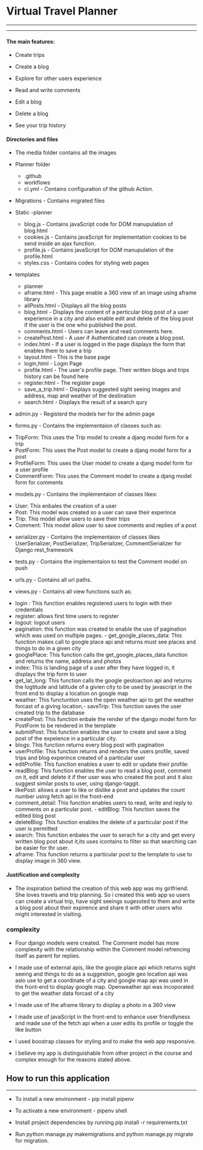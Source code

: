 # Virtual Travel Planner


---


---


#### The main features:

- Create trips

- Create a blog 

- Explore for other users experience

- Read and write comments

- Edit a blog

- Delete a blog

- See your trip history

#### Directories and files

* The media folder contains all the images

* Planner folder
  - .github
   - workflows
    - ci.yml - Contains configuration of the github Action.

* Migrations - Contains migrated files

* Static
 -planner
  - blog.js - Contains javaScript code for DOM manupulation of blog.html
  - cookies.js - Contains javaScript for implementation cookies to be send inside an ajax function.
  - profile.js - Contains javaScript for DOM manupulation of the profile.html
  - styles.css - Contains codes for styling web pages

* templates
  - planner
   - aframe.html - This page enable a 360 view of an image using aframe library
   - allPosts.html - Displays all the blog posts
   - blog.html - Displays the content of a perticular blog post of a user experience in a city and also   enable edit and delete of the blog post if the user is the one who published the post.
   - comments.html - Users can leave and read comments here.
   - createPost.html - A user if Authenticated can create a blog post.
   - index.html - If a user is logged in the page displays the form that enables them to save a trip
   - layout.html - This is the base page 
   - login,html - Login Page
   - profile.html - The user's profile page. Their written blogs and trips history can be found here
   - register.html - The register page
   - save_a_trip.html - Displays suggested sight seeing images and address, map and weather of the destination
   - search.html - Displays the result of a search qury

* admin.py - Registerd the models her for the admin page

* forms.py - Contains the implementaion of classes such as:
- TripForm: This uses the Trip model to create a djang model form for a trip
- PostForm: This uses the Post model to create a djang model form for a post
- ProfileForm: This uses the User model to create a djang model form for a user profile
- CommentForm: This uses the Comment model to create a djang model form for comments

* models.py - Contains the implementaion of classes likes:
- User: This enbales the creation of a user
- Post: This model was created so a user can save their experince 
- Trip: This model allow users to save their trips 
- Comment: This model allow user to save comments and replies of a post

* serializer.py - Contains the implementaion of classes likes UserSerializer, PostSerializer, TripSerializer, CommentSerializer for Django rest_framework

* tests.py -  Contains the implementaion to test the Comment model on push

* urls.py - Contains all url paths.

* views.py - Contains all view functions such as:
- login : This function enables registered users to login with their credentials
- register: allows first time users to register
- logout: logout users
- pagination: this function was created to enable the use of pagination which was used on multiple pages. - get_google_places_data: This function makes call to google place api and returns must see places and things to do in a given city
- googlePlace: This function calls the get_google_places_data function and returns the name, address and photos
- index: This is landing page of a user after they have logged in, it displays the trip form to user 
- get_lat_long: This function calls the google geoloaction api and returns the logtitude and latitude of a givien city to be used by javascript in the front end to display a location on google map
- weather: This functuntion uses the open weather api to get the weather forcast of a giving location,- saveTrip: This function saves the user created trip to the database
- createPost: This function enbale the render of the django model form for PostForm to be rendered in the template
- submitPost: This function enables the user to create and save a blog post of the expeience in a particular city.
- blogs: This function returns every blog post with pagination
- userProfile: This function returns and renders the users profile, saved trips and blog experince created of a particular user
- editProfile: This function enables a user to edit or update their profile:
- readBlog: This function enables the user to read a blog post, comment on it, edit and delete it if ther user was who created the post and it also suggest similar posts to user, using django-taggit.
- likePost: allows a user to like or dislike a post and updates the count number using fetch api in the front-end
- comment_detail: This function enables users to read, write and reply to comments on a particular post. - editBlog: This function saves the edited blog post
- deleteBlog: This function enables the delete of a particular post if the user is permitted
- search: This function enbales the user to serach for a city and get every written blog post about it,its uses icontains to filter so that searching can be easier for thr user.
- aframe: This function returns a particular post to the template to use to display image in 360 view.

#### Justification and complexity

* The inspiration behind the creation of this web app was my girlfriend. She loves travels and trip planning. So i created this web app so users can create a virtual trip, have sight seeings sugessted to them and  write a blog post about their expirence and share it with other users who might interested in visiting.

### complexity

* Four django models were created. The Comment model has more complexity with the relationship within the Comment model refrencing itself as parent for replies.

* I made use of external apis, like the google place api which returns sight seeing and things to do as a suggestion,  google geo location api was aslo use to get a coordinate of a city and google map api was used in the front-end to display google map.
Openweather api was incoporated to get the weather data forcast of a city

* I made use of the aframe library to display a photo in a 360 view

* I made use of javaScript in the front-end to enhance user friendlyness and made use of the fetch api when a user edits its profile or toggle the like button

* I used boostrap classes for styling and to make the web app responsive.

* I believe my app is distinguishable from other project in the course and complex enough for the reasons stated above.

## How to run this application

---

* To install a new environment - pip install pipenv

* To activate a new environment - pipenv shell

* Install project dependencies by running pip install -r requirements.txt

* Run python manage.py makemigrations and python manage.py migrate for migration.

